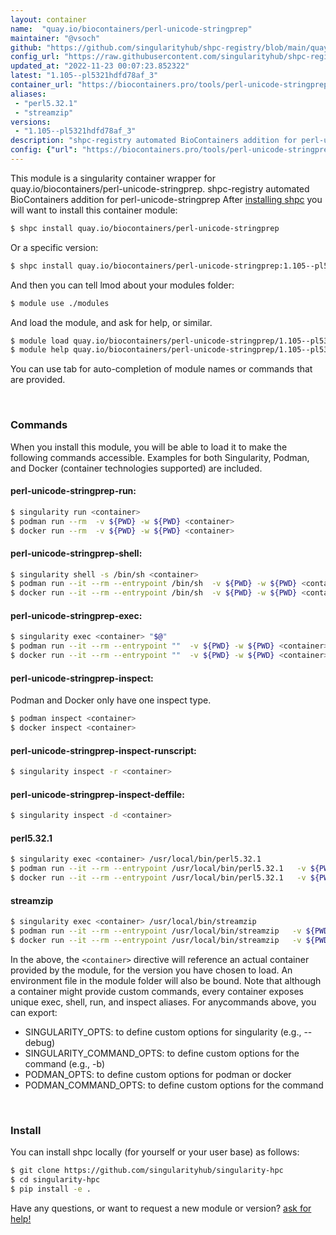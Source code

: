 ```yaml
---
layout: container
name:  "quay.io/biocontainers/perl-unicode-stringprep"
maintainer: "@vsoch"
github: "https://github.com/singularityhub/shpc-registry/blob/main/quay.io/biocontainers/perl-unicode-stringprep/container.yaml"
config_url: "https://raw.githubusercontent.com/singularityhub/shpc-registry/main/quay.io/biocontainers/perl-unicode-stringprep/container.yaml"
updated_at: "2022-11-23 00:07:23.852322"
latest: "1.105--pl5321hdfd78af_3"
container_url: "https://biocontainers.pro/tools/perl-unicode-stringprep"
aliases:
 - "perl5.32.1"
 - "streamzip"
versions:
 - "1.105--pl5321hdfd78af_3"
description: "shpc-registry automated BioContainers addition for perl-unicode-stringprep"
config: {"url": "https://biocontainers.pro/tools/perl-unicode-stringprep", "maintainer": "@vsoch", "description": "shpc-registry automated BioContainers addition for perl-unicode-stringprep", "latest": {"1.105--pl5321hdfd78af_3": "sha256:b6aed75bf268b7ab725b4482d3bfac99aeacb10c36d8e6708b6d3a3cfe7cded7"}, "tags": {"1.105--pl5321hdfd78af_3": "sha256:b6aed75bf268b7ab725b4482d3bfac99aeacb10c36d8e6708b6d3a3cfe7cded7"}, "docker": "quay.io/biocontainers/perl-unicode-stringprep", "aliases": {"perl5.32.1": "/usr/local/bin/perl5.32.1", "streamzip": "/usr/local/bin/streamzip"}}
---
```


This module is a singularity container wrapper for quay.io/biocontainers/perl-unicode-stringprep.
shpc-registry automated BioContainers addition for perl-unicode-stringprep
After [installing shpc](#install) you will want to install this container module:


```bash
$ shpc install quay.io/biocontainers/perl-unicode-stringprep
```

Or a specific version:

```bash
$ shpc install quay.io/biocontainers/perl-unicode-stringprep:1.105--pl5321hdfd78af_3
```

And then you can tell lmod about your modules folder:

```bash
$ module use ./modules
```

And load the module, and ask for help, or similar.

```bash
$ module load quay.io/biocontainers/perl-unicode-stringprep/1.105--pl5321hdfd78af_3
$ module help quay.io/biocontainers/perl-unicode-stringprep/1.105--pl5321hdfd78af_3
```

You can use tab for auto-completion of module names or commands that are provided.

<br>

### Commands

When you install this module, you will be able to load it to make the following commands accessible.
Examples for both Singularity, Podman, and Docker (container technologies supported) are included.

#### perl-unicode-stringprep-run:

```bash
$ singularity run <container>
$ podman run --rm  -v ${PWD} -w ${PWD} <container>
$ docker run --rm  -v ${PWD} -w ${PWD} <container>
```

#### perl-unicode-stringprep-shell:

```bash
$ singularity shell -s /bin/sh <container>
$ podman run --it --rm --entrypoint /bin/sh  -v ${PWD} -w ${PWD} <container>
$ docker run --it --rm --entrypoint /bin/sh  -v ${PWD} -w ${PWD} <container>
```

#### perl-unicode-stringprep-exec:

```bash
$ singularity exec <container> "$@"
$ podman run --it --rm --entrypoint ""  -v ${PWD} -w ${PWD} <container> "$@"
$ docker run --it --rm --entrypoint ""  -v ${PWD} -w ${PWD} <container> "$@"
```

#### perl-unicode-stringprep-inspect:

Podman and Docker only have one inspect type.

```bash
$ podman inspect <container>
$ docker inspect <container>
```

#### perl-unicode-stringprep-inspect-runscript:

```bash
$ singularity inspect -r <container>
```

#### perl-unicode-stringprep-inspect-deffile:

```bash
$ singularity inspect -d <container>
```


#### perl5.32.1

```bash
$ singularity exec <container> /usr/local/bin/perl5.32.1
$ podman run --it --rm --entrypoint /usr/local/bin/perl5.32.1   -v ${PWD} -w ${PWD} <container> -c " $@"
$ docker run --it --rm --entrypoint /usr/local/bin/perl5.32.1   -v ${PWD} -w ${PWD} <container> -c " $@"
```


#### streamzip

```bash
$ singularity exec <container> /usr/local/bin/streamzip
$ podman run --it --rm --entrypoint /usr/local/bin/streamzip   -v ${PWD} -w ${PWD} <container> -c " $@"
$ docker run --it --rm --entrypoint /usr/local/bin/streamzip   -v ${PWD} -w ${PWD} <container> -c " $@"
```



In the above, the `<container>` directive will reference an actual container provided
by the module, for the version you have chosen to load. An environment file in the
module folder will also be bound. Note that although a container
might provide custom commands, every container exposes unique exec, shell, run, and
inspect aliases. For anycommands above, you can export:

 - SINGULARITY_OPTS: to define custom options for singularity (e.g., --debug)
 - SINGULARITY_COMMAND_OPTS: to define custom options for the command (e.g., -b)
 - PODMAN_OPTS: to define custom options for podman or docker
 - PODMAN_COMMAND_OPTS: to define custom options for the command

<br>

### Install

You can install shpc locally (for yourself or your user base) as follows:

```bash
$ git clone https://github.com/singularityhub/singularity-hpc
$ cd singularity-hpc
$ pip install -e .
```

Have any questions, or want to request a new module or version? [ask for help!](https://github.com/singularityhub/singularity-hpc/issues)